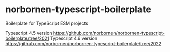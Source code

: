 # norbornen-typescript-boilerplate
Boilerplate for TypeScript ESM projects

Typescript 4.5 version https://github.com/norbornen/norbornen-typescript-boilerplate/tree/2021
Typescript 4.6 version https://github.com/norbornen/norbornen-typescript-boilerplate/tree/2022
